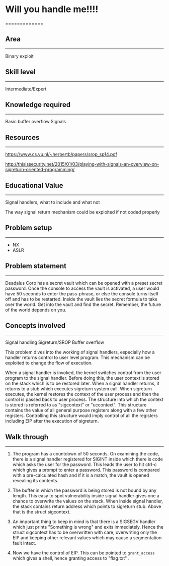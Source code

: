 # Will you handle me!!!!
=============

## Area
-----
Binary exploit 

## Skill level
-----------
Intermediate/Expert

## Knowledge required
------------------
Basic buffer overflow
Signals

## Resources
---------
https://www.cs.vu.nl/~herbertb/papers/srop_sp14.pdf

http://thisissecurity.net/2015/01/03/playing-with-signals-an-overview-on-sigreturn-oriented-programming/

## Educational Value
------------------
Signal handlers, what to include and what not

The way signal return mechanism could be exploited if not coded properly

## Problem setup
-------------
- NX 
- ASLR

## Problem statement
---------
Deadalus Corp has a secret vault which can be opened with a preset secret password. Once the console to access the vault is activated, a user would have 50 seconds to enter the pass-phrase,
or else the console turns itself off and has to be restarted. Inside the vault lies the secret formula to take over the world. Get into the vault and find the secret. Remember, the
future of the world depends on you.

## Concepts involved
---------------------
Signal handling
Sigreturn/SROP
Buffer overflow

This problem dives into the working of signal handlers, especially how a handler returns control to user level program. This mechanism can be exploited to change the flow of 
execution.

When a signal handler is invoked, the kernel switches control from the user program to the signal handler. Before doing this, the user context is stored on the stack which is to
be restored later. When a signal handler returns, it returns to a stub which executes sigreturn system call. When sigreturn executes, the kernel restores the context of the user 
process and then the control is passed back to user process. The structure into which the context is stored is referred to as "sigcontext" or "uccontext". This structure contains the 
value of all general purpose registers along with a few other registers. Controlling this structure would imply control of all the registers including EIP after the execution of
sigreturn.

## Walk through
-------------

1) The program has a countdown of 50 seconds. On examining the code, there is a signal handler registered for SIGINT inside which there is code which asks the user for the password.
This leads the user to hit ctrl-c which gives a prompt to enter a password. This password is compared with a pre-calculated hash and if it is a match, the vault is opened revealing
its contents.

2) The buffer in which the password is being stored is not bound by any length. This easy to spot vulnerability inside signal handler gives one a chance to overwrite the values on the 
stack. When inside signal handler, the stack contains return address which points to sigreturn stub. Above that is the struct sigcontext.

3) An important thing to keep in mind is that there is a SIGSEGV handler which just prints "Something is wrong" and exits immediately. Hence the struct sigcontext has to be overwritten 
with care, overwriting only the EIP and keeping other relevant values which may cause a segmentation fault intact.

4) Now we have the control of EIP. This can be pointed to `grant_access` which gives a shell, hence granting access to "flag.txt" .
